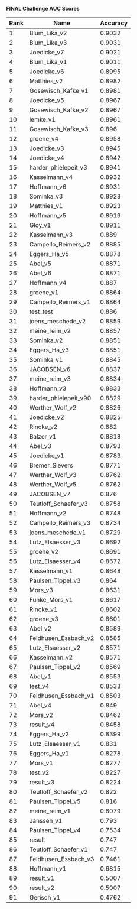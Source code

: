 **FINAL Challenge AUC Scores**


|Rank|Name|Accuracy|
|----|-----|---|
|1|Blum_Lika_v2|0.9032| 
|2|Blum_Lika_v3|0.9031| 
|3|Joedicke_v7|0.9021| 
|4|Blum_Lika_v1|0.9011| 
|5|Joedicke_v6|0.8995| 
|6|Matthies_v2|0.8982| 
|7|Gosewisch_Kafke_v1|0.8981| 
|8|Joedicke_v5|0.8967| 
|9|Gosewisch_Kafke_v2|0.8967| 
|10|lemke_v1|0.8961| 
|11|Gosewisch_Kafke_v3|0.896| 
|12|groene_v4|0.8958| 
|13|Joedicke_v3|0.8945| 
|14|Joedicke_v4|0.8942| 
|15|harder_phielepeit_v3|0.8941| 
|16|Kasselmann_v4|0.8932| 
|17|Hoffmann_v6|0.8931| 
|18|Sominka_v3|0.8928| 
|19|Matthies_v1|0.8923| 
|20|Hoffmann_v5|0.8919| 
|21|Gloy_v1|0.8911| 
|22|Kasselmann_v3|0.889| 
|23|Campello_Reimers_v2|0.8885| 
|24|Eggers_Ha_v5|0.8878| 
|25|Abel_v5|0.8871| 
|26|Abel_v6|0.8871| 
|27|Hoffmann_v4|0.887| 
|28|groene_v1|0.8864| 
|29|Campello_Reimers_v1|0.8864| 
|30|test_test|0.886| 
|31|joens_meschede_v2|0.8859| 
|32|meine_reim_v2|0.8857| 
|33|Sominka_v2|0.8851| 
|34|Eggers_Ha_v3|0.8851| 
|35|Sominka_v1|0.8845| 
|36|JACOBSEN_v6|0.8837| 
|37|meine_reim_v3|0.8834| 
|38|Hoffmann_v3|0.8833| 
|39|harder_phielepeit_v90|0.8829| 
|40|Werther_Wolf_v2|0.8826| 
|41|Joedicke_v2|0.8825| 
|42|Rincke_v2|0.882| 
|43|Balzer_v1|0.8818| 
|44|Abel_v3|0.8793| 
|45|Joedicke_v1|0.8783| 
|46|Bremer_Sievers|0.8771| 
|47|Werther_Wolf_v3|0.8762| 
|48|Werther_Wolf_v5|0.8762| 
|49|JACOBSEN_v7|0.876| 
|50|Teutloff_Schaefer_v3|0.8758| 
|51|Hoffmann_v2|0.8748| 
|52|Campello_Reimers_v3|0.8734| 
|53|joens_meschede_v1|0.8729| 
|54|Lutz_Elsaesser_v3|0.8692| 
|55|groene_v2|0.8691| 
|56|Lutz_Elsaesser_v4|0.8672| 
|57|Kasselmann_v1|0.8648| 
|58|Paulsen_Tippel_v3|0.864| 
|59|Mors_v3|0.8631| 
|60|Funke_Mors_v1|0.8617| 
|61|Rincke_v1|0.8602| 
|62|groene_v3|0.8601| 
|63|Abel_v2|0.8589| 
|64|Feldhusen_Essbach_v2|0.8585| 
|65|Lutz_Elsaesser_v2|0.8571| 
|66|Kasselmann_v2|0.8571| 
|67|Paulsen_Tippel_v2|0.8569| 
|68|Abel_v1|0.8553| 
|69|test_v4|0.8533| 
|70|Feldhusen_Essbach_v1|0.8503| 
|71|Abel_v4|0.849| 
|72|Mors_v2|0.8462| 
|73|result_v4|0.8458| 
|74|Eggers_Ha_v2|0.8399| 
|75|Lutz_Elsaesser_v1|0.831| 
|76|Eggers_Ha_v1|0.8278| 
|77|Mors_v1|0.8277| 
|78|test_v2|0.8227| 
|79|result_v3|0.8224| 
|80|Teutloff_Schaefer_v2|0.822| 
|81|Paulsen_Tippel_v5|0.816| 
|82|meine_reim_v1|0.8079| 
|83|Janssen_v1|0.793| 
|84|Paulsen_Tippel_v4|0.7534| 
|85|result|0.747| 
|86|Teutloff_Schaefer_v1|0.747| 
|87|Feldhusen_Essbach_v3|0.7461| 
|88|Hoffmann_v1|0.6815| 
|89|result_v1|0.5007| 
|90|result_v2|0.5007| 
|91|Gerisch_v1|0.4762| 
